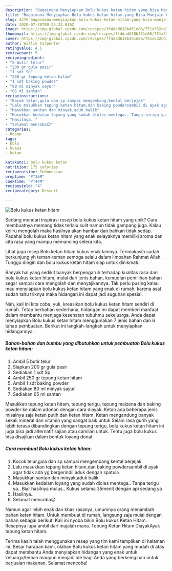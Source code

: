 ```yaml
---
description: "Bagaimana Menyiapkan Bolu kukus ketan hitam yang Bisa Manjain Lidah"
title: "Bagaimana Menyiapkan Bolu kukus ketan hitam yang Bisa Manjain Lidah"
slug: 4276-bagaimana-menyiapkan-bolu-kukus-ketan-hitam-yang-bisa-manjain-lidah
date: 2020-07-28T00:25:33.816Z
image: https://img-global.cpcdn.com/recipes/ff4dad618b451e86/751x532cq70/bolu-kukus-ketan-hitam-foto-resep-utama.jpg
thumbnail: https://img-global.cpcdn.com/recipes/ff4dad618b451e86/751x532cq70/bolu-kukus-ketan-hitam-foto-resep-utama.jpg
cover: https://img-global.cpcdn.com/recipes/ff4dad618b451e86/751x532cq70/bolu-kukus-ketan-hitam-foto-resep-utama.jpg
author: Willie Carpenter
ratingvalue: 4.5
reviewcount: 5
recipeingredient:
- "5 butir telur"
- "200 gr gula pasir"
- "1 sdt Sp"
- "250 gr tepung ketan hitam"
- "1 sdt baking powder"
- "80 ml minyak sayur"
- "65 ml santan"
recipeinstructions:
- "Kocok telur,gula dan sp sampai mengembang,kental berjejak"
- "Lalu masukkan tepung ketan hitam,dan baking powdersambil di ayak agar tidak ada yg bergerindil,aduk dengan spatula"
- "Masukkan santan dan minyak,aduk balik"
- "Masukkan kedalam loyang yang sudah dioles mentega.. Tanpa terigu ya.. Biar hasilnya mulus.. Kukus selama 35menit dengan api sedang ya"
- "Hasilnya.."
- "Selamat mencoba😉"
categories:
- Resep
tags:
- bolu
- kukus
- ketan

katakunci: bolu kukus ketan 
nutrition: 175 calories
recipecuisine: Indonesian
preptime: "PT36M"
cooktime: "PT44M"
recipeyield: "4"
recipecategory: Dessert

---
```



![Bolu kukus ketan hitam](https://img-global.cpcdn.com/recipes/ff4dad618b451e86/751x532cq70/bolu-kukus-ketan-hitam-foto-resep-utama.jpg)

Sedang mencari inspirasi resep bolu kukus ketan hitam yang unik? Cara membuatnya memang tidak terlalu sulit namun tidak gampang juga. Kalau keliru mengolah maka hasilnya akan hambar dan bahkan tidak sedap. Padahal bolu kukus ketan hitam yang enak selayaknya memiliki aroma dan cita rasa yang mampu memancing selera kita.

Lihat juga resep Bolu ketan hitam kukus enak lainnya. Terimakasih sudah berkunjung yh teman-teman semoga selalu dalam limpahan Rahmat Allah. Tunggu dingin dan bolu kukus ketan hitam siap untuk dinikmati.

Banyak hal yang sedikit banyak berpengaruh terhadap kualitas rasa dari bolu kukus ketan hitam, mulai dari jenis bahan, kemudian pemilihan bahan segar sampai cara mengolah dan menyajikannya. Tak perlu pusing kalau mau menyiapkan bolu kukus ketan hitam yang enak di rumah, karena asal sudah tahu triknya maka hidangan ini dapat jadi suguhan spesial.


Nah, kali ini kita coba, yuk, kreasikan bolu kukus ketan hitam sendiri di rumah. Tetap berbahan sederhana, hidangan ini dapat memberi manfaat dalam membantu menjaga kesehatan tubuhmu sekeluarga. Anda dapat menyiapkan Bolu kukus ketan hitam menggunakan 7 jenis bahan dan 6 tahap pembuatan. Berikut ini langkah-langkah untuk menyiapkan hidangannya.

<!--inarticleads1-->

##### Bahan-bahan dan bumbu yang dibutuhkan untuk pembuatan Bolu kukus ketan hitam:

1. Ambil 5 butir telur
1. Siapkan 200 gr gula pasir
1. Sediakan 1 sdt Sp
1. Ambil 250 gr tepung ketan hitam
1. Ambil 1 sdt baking powder
1. Sediakan 80 ml minyak sayur
1. Sediakan 65 ml santan


Masukkan tepung ketan hitam, tepung terigu, tepung maizena dan baking powder ke dalam adonan dengan cara diayak. Ketan ada beberapa jenis misalnya saja ketan putih dan ketan hitam. Ketan mengandung banyak sekali mineral dan vitamin yang sangat baik untuk Selain rasa gurih yang lebih terasa dibandingkan dengan tepung terigu, bolu kukus ketan hitam ini juga bisa jadi alternatif sajian atau camilan untuk. Tentu juga bolu kukus bisa disajikan dalam bentuk loyang donat. 

<!--inarticleads2-->

##### Cara membuat Bolu kukus ketan hitam:

1. Kocok telur,gula dan sp sampai mengembang,kental berjejak
1. Lalu masukkan tepung ketan hitam,dan baking powdersambil di ayak agar tidak ada yg bergerindil,aduk dengan spatula
1. Masukkan santan dan minyak,aduk balik
1. Masukkan kedalam loyang yang sudah dioles mentega.. Tanpa terigu ya.. Biar hasilnya mulus.. Kukus selama 35menit dengan api sedang ya
1. Hasilnya..
1. Selamat mencoba😉


Namun agar lebih enak dan khas rasanya, umumnya orang menambah bahan ketan hitam. Untuk membuat di rumah, langsung saja mulai dengan bahan sebagai berikut. Kali ini nyoba bikin Bolu kukus Ketan Hitam. Resepnya lupa ambil dari majalah mana. Tepung Ketan Hitam DiayakAyak tepung ketan hitam. 

Terima kasih telah menggunakan resep yang tim kami tampilkan di halaman ini. Besar harapan kami, olahan Bolu kukus ketan hitam yang mudah di atas dapat membantu Anda menyiapkan hidangan yang enak untuk keluarga/teman maupun menjadi ide bagi Anda yang berkeinginan untuk berjualan makanan. Selamat mencoba!
